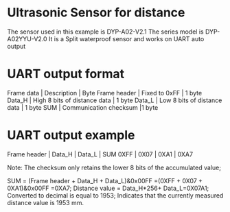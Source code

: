 # Ultrasonic Sensor for distance
The sensor used in this example is DYP-A02-V2.1
The series model is DYP-A02YYU-V2.0 
It is a Split waterproof sensor and works on UART auto output

# UART output format
Frame  data  |  Description                 | Byte
Frame header | Fixed to 0xFF                | 1 byte
Data_H       | High 8 bits of distance data | 1 byte
Data_L       | Low 8 bits of distance data  | 1 byte
SUM          | Communication checksum       |1 byte

# UART output example
Frame header  | Data_H |  Data_L | SUM
    0XFF      |  0X07  |  0XA1   | 0XA7
    
Note: The checksum only retains the lower 8 bits of the accumulated value;

SUM = (Frame header + Data_H + Data_L)&0x00FF
=(0XFF + 0X07 + 0XA1)&0x00FF
=0XA7;
Distance value = Data_H*256+ Data_L=0X07A1;
Converted to decimal is equal to 1953;
Indicates that the currently measured distance value is 1953 mm.
